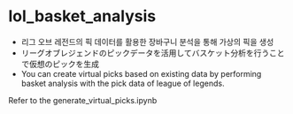 # lol_basket_analysis
- 리그 오브 레전드의 픽 데이터를 활용한 장바구니 분석을 통해 가상의 픽을 생성
- リーグオブレジェンドのピックデータを活用してバスケット分析を行うことで仮想のピックを生成
- You can create virtual picks based on existing data by performing basket analysis with the pick data of league of legends.

Refer to the generate_virtual_picks.ipynb
